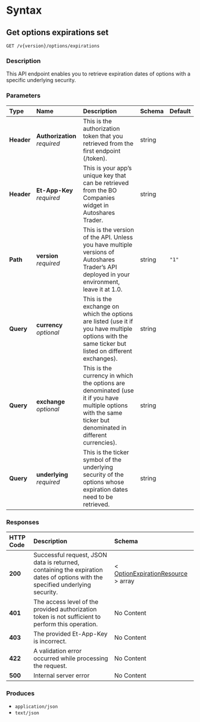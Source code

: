 # Syntax

## Get options expirations set

```text
GET /v{version}/options/expirations
```

### Description

This API endpoint enables you to retrieve expiration dates of options with a specific underlying security.

### Parameters

| Type | Name | Description | Schema | Default |
| :--- | :--- | :--- | :--- | :--- |
| **Header** | **Authorization**   _required_ | This is the authorization token that you retrieved from the first endpoint \(/token\). | string |  |
| **Header** | **Et-App-Key**   _required_ | This is your app’s unique key that can be retrieved from the BO Companies widget in Autoshares Trader. | string |  |
| **Path** | **version**   _required_ | This is the version of the API. Unless you have multiple versions of Autoshares Trader’s API deployed in your environment, leave it at 1.0. | string | `"1"` |
| **Query** | **currency**   _optional_ | This is the exchange on which the options are listed \(use it if you have multiple options with the same ticker but listed on different exchanges\). | string |  |
| **Query** | **exchange**   _optional_ | This is the currency in which the options are denominated \(use it if you have multiple options with the same ticker but denominated in different currencies\). | string |  |
| **Query** | **underlying**   _required_ | This is the ticker symbol of the underlying security of the options whose expiration dates need to be retrieved. | string |  |

### Responses

| HTTP Code | Description | Schema |
| :--- | :--- | :--- |
| **200** | Successful request, JSON data is returned, containing the expiration dates of options with the specified underlying security. | &lt; [OptionExpirationResource](securities_getoptionsexpirations.md#optionexpirationresource) &gt; array |
| **401** | The access level of the provided authorization token is not sufficient to perform this operation. | No Content |
| **403** | The provided Et-App-Key is incorrect. | No Content |
| **422** | A validation error occurred while processing the request. | No Content |
| **500** | Internal server error | No Content |

### Produces

* `application/json`
* `text/json`

